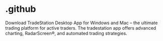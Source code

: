 # .github
Download TradeStation Desktop App for Windows and Mac – the ultimate trading platform for active traders. The tradestation app offers advanced charting, RadarScreen®, and automated trading strategies.
